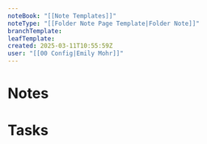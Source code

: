 ```yaml
---
noteBook: "[[Note Templates]]"
noteType: "[[Folder Note Page Template|Folder Note]]"
branchTemplate:
leafTemplate:
created: 2025-03-11T10:55:59Z
user: "[[00 Config|Emily Mohr]]"
---
```

# Notes
# Tasks

